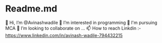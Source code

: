 # Readme.md
👋 Hi, I’m @Avinashwadile
👀 I’m interested in programming
🌱 I'm pursuing MCA
💞️ I’m looking to collaborate on ...
📫 How to reach 
Linkdin :-  https://www.linkedin.com/in/avinash-wadile-794432215

